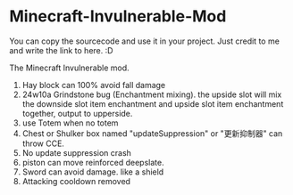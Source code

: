 # Minecraft-Invulnerable-Mod

You can copy the sourcecode and use it in your project. Just credit to me and write the link to here. :D

The Minecraft Invulnerable mod.

1. Hay block can 100% avoid fall damage
2. 24w10a Grindstone bug (Enchantment mixing). the upside slot will mix the downside slot item enchantment and upside slot item enchantment together, output to upperside.
3. use Totem when no totem
4. Chest or Shulker box  named "updateSuppression" or "更新抑制器" can throw CCE.
5. No update suppression crash
6. piston can move reinforced deepslate.
7. Sword can avoid damage. like a shield
8. Attacking cooldown removed
